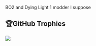 <p align="left">
BO2 and Dying Light 1 modder I suppose
</p>

## 🏆GitHub Trophies
![](https://github-profile-trophy.vercel.app/?username=hindr&theme=onedark&no-frame=false&no-bg=false&margin-w=4&margin-h=4)
